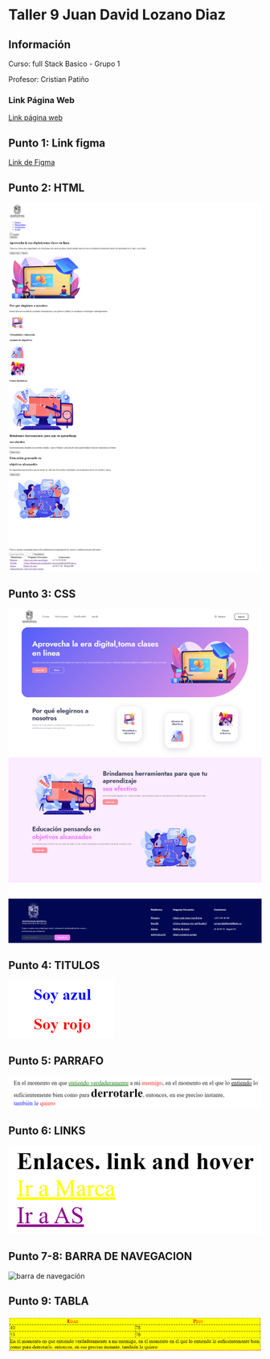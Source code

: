 <h1>Taller 9 Juan David Lozano Diaz</h1>

<h2> Información</h2>

<p>Curso: full Stack Basico - Grupo 1</p>
<p>Profesor: Cristian Patiño</p>

<h3>Link Página Web</h3>
<a href="https://jdavidl23.github.io/taller-9-full-stack/" target="_blank">Link página web</a>

<h2> Punto 1: Link figma</h2>

<a href="https://www.figma.com/file/hvnyiDJKStceE838n34Ymd/example?type=design&node-id=30%3A2&mode=design&t=3j0VTvEBF4gNEol6-1" target="_blank">Link de Figma</a>

<h2>Punto 2: HTML</h2>
<img src="./public/images/html.png" alt="html">

<h2>Punto 3: CSS</h2>
<img src="./public/images/css.png" alt="css"> 

<h2>Punto 4: TITULOS</h2>
<img src="./public/images/titulos.png" alt="titulos">

<h2>Punto 5: PARRAFO</h2>
<img src="./public/images/parrafo.png" alt="parrafo">

<h2>Punto 6: LINKS</h2>
<img src="./public/images/links.png" alt="links">

<h2>Punto 7-8: BARRA DE NAVEGACION</h2>
<img src="./public/images/barra de navegación.png" alt="barra de navegación">

<h2>Punto  9: TABLA</h2>
<img src="./public/images/tabla.png" alt="tabla">